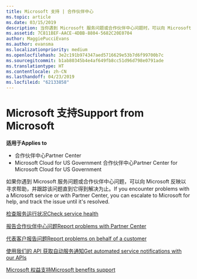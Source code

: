 ```yaml
---
title: Microsoft 支持 | 合作伙伴中心
ms.topic: article
ms.date: 03/15/2019
description: 当你遇到 Microsoft 服务问题或合作伙伴中心问题时，可以向 Microsoft 反映以寻求帮助，并跟踪该问题直到它得到解决为止。
ms.assetid: 7C811BEF-AACE-4DBB-8804-5682C20E0704
author: MaggiePucciEvans
ms.author: evansma
ms.localizationpriority: medium
ms.openlocfilehash: 3e2c191b974347aed5716629e53b7d6f99700b7c
ms.sourcegitcommit: b1ab80345b4e4af649fb8cc51d96d798e0791ade
ms.translationtype: HT
ms.contentlocale: zh-CN
ms.lasthandoff: 04/23/2019
ms.locfileid: "62133858"
---
```

# <a name="support-from-microsoft"></a><span data-ttu-id="23a91-103">Microsoft 支持</span><span class="sxs-lookup"><span data-stu-id="23a91-103">Support from Microsoft</span></span>

<span data-ttu-id="23a91-104">**适用于**</span><span class="sxs-lookup"><span data-stu-id="23a91-104">**Applies to**</span></span>

-  <span data-ttu-id="23a91-105">合作伙伴中心</span><span class="sxs-lookup"><span data-stu-id="23a91-105">Partner Center</span></span>
-  <span data-ttu-id="23a91-106">Microsoft Cloud for US Government 合作伙伴中心</span><span class="sxs-lookup"><span data-stu-id="23a91-106">Partner Center for Microsoft Cloud for US Government</span></span>


<span data-ttu-id="23a91-107">如果你遇到 Microsoft 服务问题或合作伙伴中心问题，可以向 Microsoft 反映以寻求帮助，并跟踪该问题直到它得到解决为止。</span><span class="sxs-lookup"><span data-stu-id="23a91-107">If you encounter problems with a Microsoft service or with Partner Center, you can escalate to Microsoft for help, and track the issue until it's resolved.</span></span>

[<span data-ttu-id="23a91-108">检查服务运行状况</span><span class="sxs-lookup"><span data-stu-id="23a91-108">Check service health</span></span>](check-service-health.md)

[<span data-ttu-id="23a91-109">报告合作伙伴中心问题</span><span class="sxs-lookup"><span data-stu-id="23a91-109">Report problems with Partner Center</span></span>](report-problems-with-partner-center.md)

[<span data-ttu-id="23a91-110">代表客户报告问题</span><span class="sxs-lookup"><span data-stu-id="23a91-110">Report problems on behalf of a customer</span></span>](report-problems-on-behalf-of-a-customer.md)

[<span data-ttu-id="23a91-111">使用我们的 API 获取自动服务通知</span><span class="sxs-lookup"><span data-stu-id="23a91-111">Get automated service notifications with our APIs</span></span>](get-automated-service-notifications-with-our-apis.md)

[<span data-ttu-id="23a91-112">Microsoft 权益支持</span><span class="sxs-lookup"><span data-stu-id="23a91-112">Microsoft benefits support</span></span>](https://partner.microsoft.com/support/contact-support)

 

 



